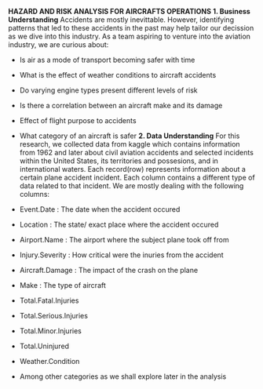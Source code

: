 **HAZARD AND RISK ANALYSIS FOR AIRCRAFTS OPERATIONS**
**1. Business Understanding**
Accidents are mostly inevittable. However, identifying patterns that led to these accidents in the past may help tailor our decission as we dive into this industry.
 As a team aspiring to venture into the aviation industry, we are curious about:
* Is air as a mode of transport becoming safer with time
* What is the effect of weather conditions to aircraft accidents
* Do varying engine types present different levels of risk
* Is there a correlation between an aircraft make and its damage
* Effect of flight purpose to accidents
* What category of an aircraft is safer
**2. Data Understanding**
For this research, we collected data from kaggle which contains information from 1962 and later about civil aviation accidents and selected incidents within the United States, its territories and possesions, and in international waters.
Each record(row) represents information about a certain plane accident incident.
Each column contains a different type of data related to that incident. We are mostly dealing with the following columns:

* Event.Date : The date when the accident occured
* Location : The state/ exact place where the accident occured
* Airport.Name : The airport where the subject plane took off from
* Injury.Severity : How critical were the inuries from the accident
* Aircraft.Damage : The impact of the crash on the plane
* Make : The type of aircraft
* Total.Fatal.Injuries
* Total.Serious.Injuries
* Total.Minor.Injuries
* Total.Uninjured
* Weather.Condition
* Among other categories as we shall explore later in the analysis











